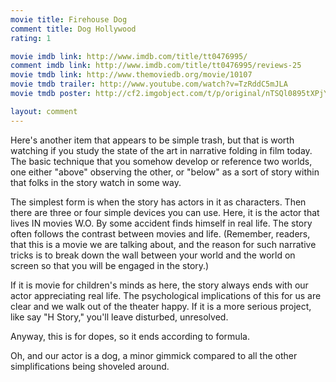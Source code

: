 ```yaml
---
movie title: Firehouse Dog
comment title: Dog Hollywood
rating: 1

movie imdb link: http://www.imdb.com/title/tt0476995/
comment imdb link: http://www.imdb.com/title/tt0476995/reviews-25
movie tmdb link: http://www.themoviedb.org/movie/10107
movie tmdb trailer: http://www.youtube.com/watch?v=TzRddC5mJLA
movie tmdb poster: http://cf2.imgobject.com/t/p/original/nTSQl0895tXPjYl4yLfA7XLGfXS.jpg

layout: comment
---
```


Here's another item that appears to be simple trash, but that is worth watching if you study the state of the art in narrative folding in film today. The basic technique that you somehow develop or reference two worlds, one either "above" observing the other, or "below" as a sort of story within that folks in the story watch in some way.

The simplest form is when the story has actors in it as characters. Then there are three or four simple devices you can use. Here, it is the actor that lives IN movies W.O. By some accident finds himself in real life. The story often follows the contrast between movies and life. (Remember, readers, that this is a movie we are talking about, and the reason for such narrative tricks is to break down the wall between your world and the world on screen so that you will be engaged in the story.)

If it is movie for children's minds as here, the story always ends with our actor appreciating real life. The psychological implications of this for us are clear and we walk out of the theater happy. If it is a more serious project, like say "H Story," you'll leave disturbed, unresolved.

Anyway, this is for dopes, so it ends according to formula.

Oh, and our actor is a dog, a minor gimmick compared to all the other simplifications being shoveled around.